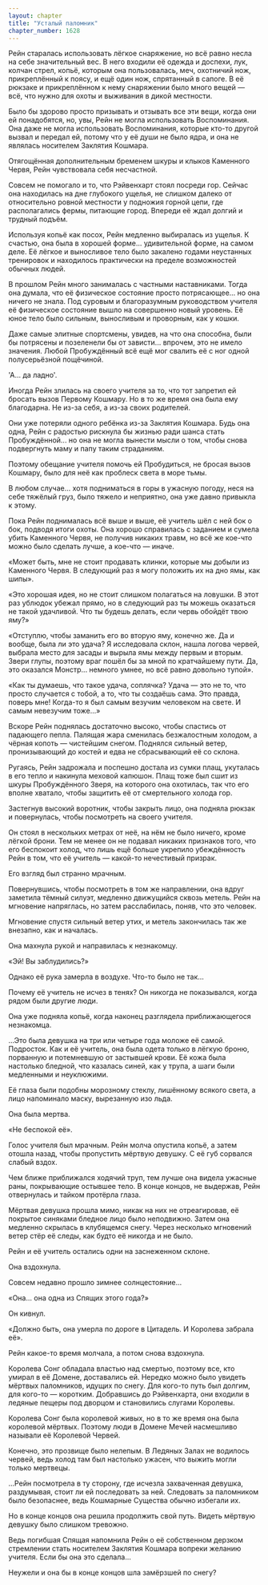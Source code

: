 ```yaml
---
layout: chapter
title: "Усталый паломник"
chapter_number: 1628
---
```




Рейн старалась использовать лёгкое снаряжение, но всё равно несла на себе значительный вес. В него входили её одежда и доспехи, лук, колчан стрел, копьё, которым она пользовалась, меч, охотничий нож, прикреплённый к поясу, и ещё один нож, спрятанный в сапоге. В её рюкзаке и прикреплённом к нему снаряжении было много вещей — всё, что нужно для охоты и выживания в дикой местности.

Было бы здорово просто призывать и отзывать все эти вещи, когда они ей понадобятся, но, увы, Рейн не могла использовать Воспоминания. Она даже не могла использовать Воспоминания, которые кто-то другой вызвал и передал ей, потому что у её души не было ядра, и она не являлась носителем Заклятия Кошмара.

Отягощённая дополнительным бременем шкуры и клыков Каменного Червя, Рейн чувствовала себя несчастной.

Совсем не помогало и то, что Рэйвенхарт стоял посреди гор. Сейчас она находилась на дне глубокого ущелья, не слишком далеко от относительно ровной местности у подножия горной цепи, где располагались фермы, питающие город. Впереди её ждал долгий и трудный подъём.

Используя копьё как посох, Рейн медленно выбиралась из ущелья. К счастью, она была в хорошей форме... удивительной форме, на самом деле. Её лёгкое и выносливое тело было закалено годами неустанных тренировок и находилось практически на пределе возможностей обычных людей.

В прошлом Рейн много занималась с частными наставниками. Тогда она думала, что её физическое состояние просто потрясающее... но она ничего не знала. Под суровым и благоразумным руководством учителя её физическое состояние вышло на совершенно новый уровень. Её юное тело было сильным, выносливым и проворным, как у кошки.

Даже самые элитные спортсмены, увидев, на что она способна, были бы потрясены и позеленели бы от зависти... впрочем, это не имело значения. Любой Пробуждённый всё ещё мог свалить её с ног одной полусерьёзной пощёчиной.

'А... да ладно'.

Иногда Рейн злилась на своего учителя за то, что тот запретил ей бросать вызов Первому Кошмару. Но в то же время она была ему благодарна. Не из-за себя, а из-за своих родителей.

Они уже потеряли одного ребёнка из-за Заклятия Кошмара. Будь она одна, Рейн с радостью рискнула бы жизнью ради шанса стать Пробуждённой... но она не могла вынести мысли о том, чтобы снова подвергнуть маму и папу таким страданиям.

Поэтому обещание учителя помочь ей Пробудиться, не бросая вызов Кошмару, было для неё как проблеск света в море тьмы.

В любом случае... хотя подниматься в горы в ужасную погоду, неся на себе тяжёлый груз, было тяжело и неприятно, она уже давно привыкла к этому.

Пока Рейн поднималась всё выше и выше, её учитель шёл с ней бок о бок, подводя итоги охоты. Она хорошо справилась с заданием и сумела убить Каменного Червя, не получив никаких травм, но всё же кое-что можно было сделать лучше, а кое-что — иначе.

«Может быть, мне не стоит продавать клинки, которые мы добыли из Каменного Червя. В следующий раз я могу положить их на дно ямы, как шипы».

«Это хорошая идея, но не стоит слишком полагаться на ловушки. В этот раз ублюдок убежал прямо, но в следующий раз ты можешь оказаться не такой удачливой. Что ты будешь делать, если червь обойдёт твою яму?»

«Отступлю, чтобы заманить его во вторую яму, конечно же. Да и вообще, была ли это удача? Я исследовала склон, нашла логова червей, выбрала место для засады и вырыла ямы между первым и вторым. Звери глупы, поэтому враг пошёл бы за мной по кратчайшему пути. Да, это оказался Монстр... немного умнее, но всё равно довольно тупой».

«Как ты думаешь, что такое удача, соплячка? Удача — это не то, что просто случается с тобой, а то, что ты создаёшь сама. Это правда, поверь мне! Когда-то я был самым везучим человеком на свете. И самым невезучим тоже...»

Вскоре Рейн поднялась достаточно высоко, чтобы спастись от падающего пепла. Палящая жара сменилась безжалостным холодом, а чёрная копоть — чистейшим снегом. Поднялся сильный ветер, пронизывающий до костей и едва не сбрасывающий её со склона.

Ругаясь, Рейн задрожала и поспешно достала из сумки плащ, укуталась в его тепло и накинула меховой капюшон. Плащ тоже был сшит из шкуры Пробуждённого Зверя, на которого она охотилась, так что его вполне хватало, чтобы защитить её от смертельного холода гор.

Застегнув высокий воротник, чтобы закрыть лицо, она подняла рюкзак и повернулась, чтобы посмотреть на своего учителя.

Он стоял в нескольких метрах от неё, на нём не было ничего, кроме лёгкой брони. Тем не менее он не подавал никаких признаков того, что его беспокоит холод, что лишь ещё больше укрепило убеждённость Рейн в том, что её учитель — какой-то нечестивый призрак.

Его взгляд был странно мрачным.

Повернувшись, чтобы посмотреть в том же направлении, она вдруг заметила тёмный силуэт, медленно движущийся сквозь метель. Рейн на мгновение напряглась, но затем расслабилась, поняв, что это человек.

Мгновение спустя сильный ветер утих, и метель закончилась так же внезапно, как и началась.

Она махнула рукой и направилась к незнакомцу.

«Эй! Вы заблудились?»

Однако её рука замерла в воздухе. Что-то было не так...

Почему её учитель не исчез в тенях? Он никогда не показывался, когда рядом были другие люди.

Она уже подняла копьё, когда наконец разглядела приближающегося незнакомца.

...Это была девушка на три или четыре года моложе её самой. Подросток. Как и её учитель, она была одета только в лёгкую броню, порванную и потемневшую от застывшей крови. Её кожа была настолько бледной, что казалась синей, как у трупа, а шаги были медленными и неуклюжими.

Её глаза были подобны морозному стеклу, лишённому всякого света, а лицо напоминало маску, вырезанную изо льда.

Она была мертва.

«Не беспокой её».

Голос учителя был мрачным. Рейн молча опустила копьё, а затем отошла назад, чтобы пропустить мёртвую девушку. С её губ сорвался слабый вздох.

Чем ближе приближался ходячий труп, тем лучше она видела ужасные раны, покрывающие остывшее тело. В конце концов, не выдержав, Рейн отвернулась и тайком протёрла глаза.

Мёртвая девушка прошла мимо, никак на них не отреагировав, её покрытое синяками бледное лицо было неподвижно. Затем она медленно скрылась в клубящемся снегу. Через несколько мгновений ветер стёр её следы, как будто её никогда и не было.

Рейн и её учитель остались одни на заснеженном склоне.

Она вздохнула.

Совсем недавно прошло зимнее солнцестояние...

«Она... она одна из Спящих этого года?»

Он кивнул.

«Должно быть, она умерла по дороге в Цитадель. И Королева забрала её».

Рейн какое-то время молчала, а потом снова вздохнула.

Королева Сонг обладала властью над смертью, поэтому все, кто умирал в её Домене, доставались ей. Нередко можно было увидеть мёртвых паломников, идущих по снегу. Для кого-то путь был долгим, для кого-то — коротким. Добравшись до Рэйвенхарта, они входили в ледяные пещеры под дворцом и становились слугами Королевы.

Королева Сонг была королевой живых, но в то же время она была королевой мёртвых. Поэтому люди в Домене Мечей насмешливо называли её Королевой Червей.

Конечно, это прозвище было нелепым. В Ледяных Залах не водилось червей, ведь холод там был настолько ужасен, что выжить могли только мертвецы.

...Рейн посмотрела в ту сторону, где исчезла захваченная девушка, раздумывая, стоит ли ей последовать за ней. Следовать за паломником было безопаснее, ведь Кошмарные Существа обычно избегали их.

Но в конце концов она решила продолжить свой путь. Видеть мёртвую девушку было слишком тревожно.

Ведь погибшая Спящая напомнила Рейн о её собственном дерзком стремлении стать носителем Заклятия Кошмара вопреки желанию учителя. Если бы она это сделала...

Неужели и она бы в конце концов шла замёрзшей по снегу?

